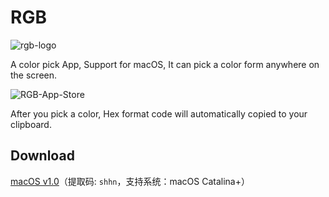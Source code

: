 # RGB
![rgb-logo](https://user-images.githubusercontent.com/1193966/72965935-8cb3d180-3df8-11ea-8551-bf9be0e36a3a.png)

A color pick App, Support for macOS, It can pick a color form anywhere on the screen.

![RGB-App-Store](https://user-images.githubusercontent.com/1193966/72804897-90c2e080-3c8c-11ea-88e7-b124a1be9fe7.png)

After you pick a color, Hex format code will automatically copied to your clipboard.


## Download
[macOS v1.0](https://pan.baidu.com/s/1g4fX-qiUi27xaMZa5093Rw])（提取码: `shhn`，支持系统：macOS Catalina+）
